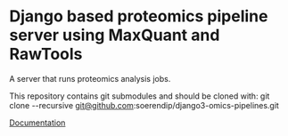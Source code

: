 # Django based proteomics pipeline server using MaxQuant and RawTools

A server that runs proteomics analysis jobs. 

This repository contains git submodules and should be cloned with:
    git clone --recursive git@github.com:soerendip/django3-omics-pipelines.git

[Documentation](https://soerendip.github.io/django3-omics-pipelines/)